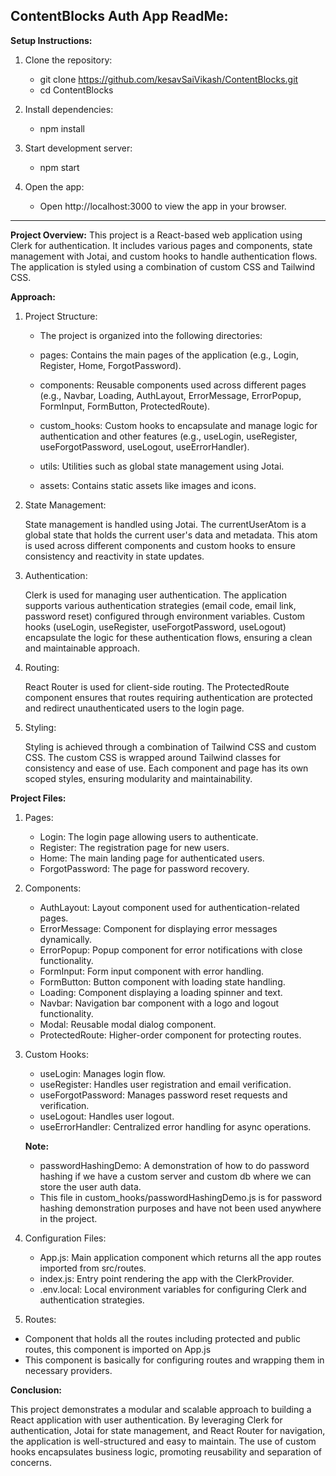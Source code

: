 ## ContentBlocks Auth App ReadMe:

**Setup Instructions:**

1. Clone the repository:

   - git clone https://github.com/kesavSaiVikash/ContentBlocks.git
   - cd ContentBlocks

2. Install dependencies:

   - npm install

3. Start development server:

   - npm start

4. Open the app:

   - Open http://localhost:3000 to view the app in your browser.

---

**Project Overview:**
This project is a React-based web application using Clerk for authentication. It includes various pages and components, state management with Jotai, and custom hooks to handle authentication flows. The application is styled using a combination of custom CSS and Tailwind CSS.

**Approach:**

1. Project Structure:

   - The project is organized into the following directories:

   - pages: Contains the main pages of the application (e.g., Login, Register, Home, ForgotPassword).
   - components: Reusable components used across different pages (e.g., Navbar, Loading, AuthLayout, ErrorMessage, ErrorPopup, FormInput, FormButton, ProtectedRoute).
   - custom_hooks: Custom hooks to encapsulate and manage logic for authentication and other features (e.g., useLogin, useRegister, useForgotPassword, useLogout, useErrorHandler).
   - utils: Utilities such as global state management using Jotai.
   - assets: Contains static assets like images and icons.

2. State Management:

   State management is handled using Jotai. The currentUserAtom is a global state that holds the current user's data and metadata. This atom is used across different components and custom hooks to ensure consistency and reactivity in state updates.

3. Authentication:

   Clerk is used for managing user authentication. The application supports various authentication strategies (email code, email link, password reset) configured through environment variables. Custom hooks (useLogin, useRegister, useForgotPassword, useLogout) encapsulate the logic for these authentication flows, ensuring a clean and maintainable approach.

4. Routing:

   React Router is used for client-side routing. The ProtectedRoute component ensures that routes requiring authentication are protected and redirect unauthenticated users to the login page.

5. Styling:

   Styling is achieved through a combination of Tailwind CSS and custom CSS. The custom CSS is wrapped around Tailwind classes for consistency and ease of use. Each component and page has its own scoped styles, ensuring modularity and maintainability.

**Project Files:**

1. Pages:

   - Login: The login page allowing users to authenticate.
   - Register: The registration page for new users.
   - Home: The main landing page for authenticated users.
   - ForgotPassword: The page for password recovery.

2. Components:

   - AuthLayout: Layout component used for authentication-related pages.
   - ErrorMessage: Component for displaying error messages dynamically.
   - ErrorPopup: Popup component for error notifications with close functionality.
   - FormInput: Form input component with error handling.
   - FormButton: Button component with loading state handling.
   - Loading: Component displaying a loading spinner and text.
   - Navbar: Navigation bar component with a logo and logout functionality.
   - Modal: Reusable modal dialog component.
   - ProtectedRoute: Higher-order component for protecting routes.

3. Custom Hooks:

   - useLogin: Manages login flow.
   - useRegister: Handles user registration and email verification.
   - useForgotPassword: Manages password reset requests and verification.
   - useLogout: Handles user logout.
   - useErrorHandler: Centralized error handling for async operations.

   **Note:**

   - passwordHashingDemo: A demonstration of how to do password hashing if we have a custom server and custom db where we can store the user auth data.
   - This file in custom_hooks/passwordHashingDemo.js is for password hashing demonstration purposes and have not been used anywhere in the project.

4. Configuration Files:

   - App.js: Main application component which returns all the app routes imported from src/routes.
   - index.js: Entry point rendering the app with the ClerkProvider.
   - .env.local: Local environment variables for configuring Clerk and authentication strategies.

5. Routes:

- Component that holds all the routes including protected and public routes, this component is imported on App.js
- This component is basically for configuring routes and wrapping them in necessary providers.

**Conclusion:**

This project demonstrates a modular and scalable approach to building a React application with user authentication.
By leveraging Clerk for authentication, Jotai for state management, and React Router for navigation, the application is well-structured and easy to maintain.
The use of custom hooks encapsulates business logic, promoting reusability and separation of concerns.
